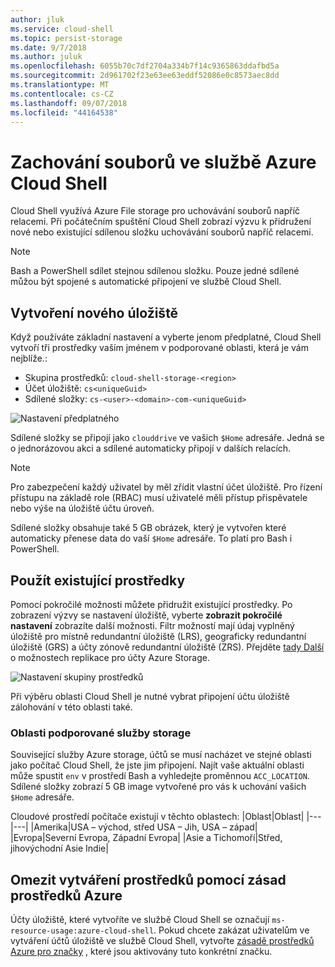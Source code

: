 ```yaml
---
author: jluk
ms.service: cloud-shell
ms.topic: persist-storage
ms.date: 9/7/2018
ms.author: juluk
ms.openlocfilehash: 6055b70c7df2704a334b7f14c9365863ddafbd5a
ms.sourcegitcommit: 2d961702f23e63ee63eddf52086e0c8573aec8dd
ms.translationtype: MT
ms.contentlocale: cs-CZ
ms.lasthandoff: 09/07/2018
ms.locfileid: "44164538"
---
```

# <a name="persist-files-in-azure-cloud-shell"></a>Zachování souborů ve službě Azure Cloud Shell
Cloud Shell využívá Azure File storage pro uchovávání souborů napříč relacemi. Při počátečním spuštění Cloud Shell zobrazí výzvu k přidružení nové nebo existující sdílenou složku uchovávání souborů napříč relacemi.

> [!NOTE]
> Bash a PowerShell sdílet stejnou sdílenou složku. Pouze jedné sdílené můžou být spojené s automatické připojení ve službě Cloud Shell.

## <a name="create-new-storage"></a>Vytvoření nového úložiště

Když používáte základní nastavení a vyberte jenom předplatné, Cloud Shell vytvoří tři prostředky vaším jménem v podporované oblasti, která je vám nejblíže.:
* Skupina prostředků: `cloud-shell-storage-<region>`
* Účet úložiště: `cs<uniqueGuid>`
* Sdílené složky: `cs-<user>-<domain>-com-<uniqueGuid>`

![Nastavení předplatného](../articles/cloud-shell/media/persisting-shell-storage/basic-storage.png)

Sdílené složky se připojí jako `clouddrive` ve vašich `$Home` adresáře. Jedná se o jednorázovou akci a sdílené automaticky připojí v dalších relacích. 

> [!NOTE]
> Pro zabezpečení každý uživatel by měl zřídit vlastní účet úložiště.  Pro řízení přístupu na základě role (RBAC) musí uživatelé měli přístup přispěvatele nebo výše na úložiště účtu úroveň.

Sdílené složky obsahuje také 5 GB obrázek, který je vytvořen které automaticky přenese data do vaší `$Home` adresáře. To platí pro Bash i PowerShell.

## <a name="use-existing-resources"></a>Použít existující prostředky

Pomocí pokročilé možnosti můžete přidružit existující prostředky. Po zobrazení výzvy se nastavení úložiště, vyberte **zobrazit pokročilé nastavení** zobrazíte další možnosti. Filtr možností mají údaj vyplněný úložiště pro místně redundantní úložiště (LRS), geograficky redundantní úložiště (GRS) a účty zónově redundantní úložiště (ZRS). Přejděte [tady Další](https://docs.microsoft.com/azure/storage/common/storage-redundancy#choosing-a-replication-option) o možnostech replikace pro účty Azure Storage.

![Nastavení skupiny prostředků](../articles/cloud-shell/media/persisting-shell-storage/advanced-storage.png)

Při výběru oblasti Cloud Shell je nutné vybrat připojení účtu úložiště zálohování v této oblasti také.

### <a name="supported-storage-regions"></a>Oblasti podporované služby storage
Související služby Azure storage, účtů se musí nacházet ve stejné oblasti jako počítač Cloud Shell, že jste jim připojení. Najít vaše aktuální oblasti může spustit `env` v prostředí Bash a vyhledejte proměnnou `ACC_LOCATION`. Sdílené složky zobrazí 5 GB image vytvořené pro vás k uchování vašich `$Home` adresáře.

Cloudové prostředí počítače existují v těchto oblastech:
|Oblast|Oblast|
|---|---|
|Amerika|USA – východ, střed USA – Jih, USA – západ|
|Evropa|Severní Evropa, Západní Evropa|
|Asie a Tichomoří|Střed, jihovýchodní Asie Indie|

## <a name="restrict-resource-creation-with-an-azure-resource-policy"></a>Omezit vytváření prostředků pomocí zásad prostředků Azure
Účty úložiště, které vytvoříte ve službě Cloud Shell se označují `ms-resource-usage:azure-cloud-shell`. Pokud chcete zakázat uživatelům ve vytváření účtů úložiště ve službě Cloud Shell, vytvořte [zásadě prostředků Azure pro značky](../articles/azure-policy/json-samples.md) , které jsou aktivovány tuto konkrétní značku.
